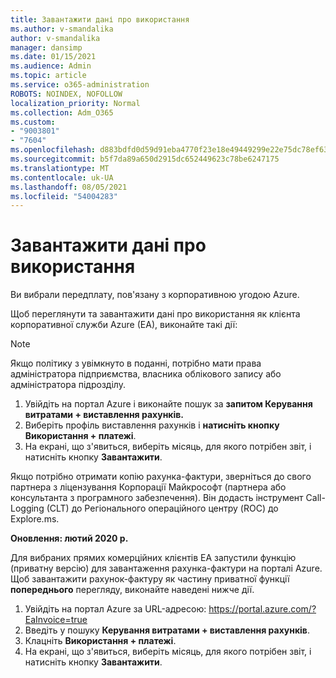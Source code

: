```yaml
---
title: Завантажити дані про використання
ms.author: v-smandalika
author: v-smandalika
manager: dansimp
ms.date: 01/15/2021
ms.audience: Admin
ms.topic: article
ms.service: o365-administration
ROBOTS: NOINDEX, NOFOLLOW
localization_priority: Normal
ms.collection: Adm_O365
ms.custom:
- "9003801"
- "7604"
ms.openlocfilehash: d883bdfd0d59d91eba4770f23e18e49449299e22e75dc78ef63eaf5001c03419
ms.sourcegitcommit: b5f7da89a650d2915dc652449623c78be6247175
ms.translationtype: MT
ms.contentlocale: uk-UA
ms.lasthandoff: 08/05/2021
ms.locfileid: "54004283"
---
```

# <a name="download-usage-data"></a>Завантажити дані про використання

Ви вибрали передплату, пов'язану з корпоративною угодою Azure.

Щоб переглянути та завантажити дані про використання як клієнта корпоративної служби Azure (EA), виконайте такі дії:

> [!NOTE]
> Якщо політику з увімкнуто в поданні, потрібно мати права адміністратора підприємства, власника облікового запису або адміністратора підрозділу. 

1. Увійдіть на портал Azure і виконайте пошук за **запитом Керування витратами + виставлення рахунків.**
2. Виберіть профіль виставлення рахунків і **натисніть кнопку Використання + платежі**.
3. На екрані, що з'явиться, виберіть місяць, для якого потрібен звіт, і натисніть кнопку **Завантажити**.

Якщо потрібно отримати копію рахунка-фактури, зверніться до свого партнера з ліцензування Корпорації Майкрософт (партнера або консультанта з програмного забезпечення). Він додасть інструмент Call-Logging (CLT) до Регіонального операційного центру (ROC) до Explore.ms.

**Оновлення: лютий 2020 р.**

Для вибраних прямих комерційних клієнтів EA запустили функцію (приватну версію) для завантаження рахунка-фактури на порталі Azure.  Щоб завантажити рахунок-фактуру як частину приватної функції **попереднього** перегляду, виконайте наведені нижче дії.

1. Увійдіть на портал Azure за URL-адресою: https://portal.azure.com/?EaInvoice=true 
2. Введіть у пошуку **Керування витратами + виставлення рахунків**. 
3. Клацніть **Використання + платежі**. 
4. На екрані, що з'явиться, виберіть місяць, для якого потрібен звіт, і натисніть кнопку **Завантажити**.